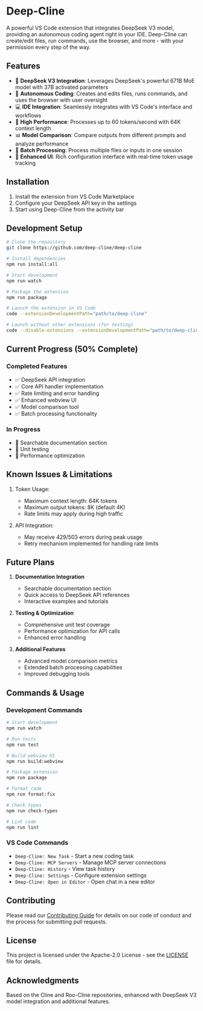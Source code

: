 # Deep-Cline

A powerful VS Code extension that integrates DeepSeek V3 model, providing an autonomous coding agent right in your IDE. Deep-Cline can create/edit files, run commands, use the browser, and more - with your permission every step of the way.

## Features

- 🤖 **DeepSeek V3 Integration**: Leverages DeepSeek's powerful 671B MoE model with 37B activated parameters
- 🔧 **Autonomous Coding**: Creates and edits files, runs commands, and uses the browser with user oversight
- 💻 **IDE Integration**: Seamlessly integrates with VS Code's interface and workflows
- 🚀 **High Performance**: Processes up to 60 tokens/second with 64K context length
- 📊 **Model Comparison**: Compare outputs from different prompts and analyze performance
- 🔄 **Batch Processing**: Process multiple files or inputs in one session
- 🎨 **Enhanced UI**: Rich configuration interface with real-time token usage tracking

## Installation

1. Install the extension from VS Code Marketplace
2. Configure your DeepSeek API key in the settings
3. Start using Deep-Cline from the activity bar

## Development Setup

```bash
# Clone the repository
git clone https://github.com/deep-cline/deep-cline

# Install dependencies
npm run install:all

# Start development
npm run watch

# Package the extension
npm run package

# Launch the extension in VS Code
code --extensionDevelopmentPath="path/to/deep-cline"

# Launch without other extensions (for testing)
code --disable-extensions --extensionDevelopmentPath="path/to/deep-cline"
```

## Current Progress (50% Complete)

### Completed Features

- ✅ DeepSeek API integration
- ✅ Core API handler implementation
- ✅ Rate limiting and error handling
- ✅ Enhanced webview UI
- ✅ Model comparison tool
- ✅ Batch processing functionality

### In Progress

- 🔄 Searchable documentation section
- 🔄 Unit testing
- 🔄 Performance optimization

## Known Issues & Limitations

1. Token Usage:
   - Maximum context length: 64K tokens
   - Maximum output tokens: 8K (default 4K)
   - Rate limits may apply during high traffic

2. API Integration:
   - May receive 429/503 errors during peak usage
   - Retry mechanism implemented for handling rate limits

## Future Plans

1. **Documentation Integration**
   - Searchable documentation section
   - Quick access to DeepSeek API references
   - Interactive examples and tutorials

2. **Testing & Optimization**
   - Comprehensive unit test coverage
   - Performance optimization for API calls
   - Enhanced error handling

3. **Additional Features**
   - Advanced model comparison metrics
   - Extended batch processing capabilities
   - Improved debugging tools

## Commands & Usage

### Development Commands

```bash
# Start development
npm run watch

# Run tests
npm run test

# Build webview UI
npm run build:webview

# Package extension
npm run package

# Format code
npm run format:fix

# Check types
npm run check-types

# Lint code
npm run lint
```

### VS Code Commands

- `Deep-Cline: New Task` - Start a new coding task
- `Deep-Cline: MCP Servers` - Manage MCP server connections
- `Deep-Cline: History` - View task history
- `Deep-Cline: Settings` - Configure extension settings
- `Deep-Cline: Open in Editor` - Open chat in a new editor

## Contributing

Please read our [Contributing Guide](CONTRIBUTING.md) for details on our code of conduct and the process for submitting pull requests.

## License

This project is licensed under the Apache-2.0 License - see the [LICENSE](LICENSE) file for details.

## Acknowledgments

Based on the Cline and Roo-Cline repositories, enhanced with DeepSeek V3 model integration and additional features.

